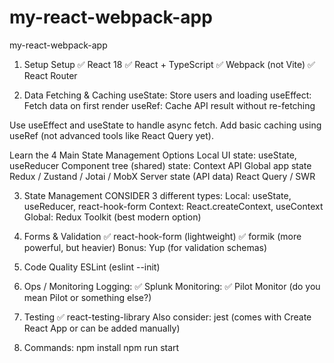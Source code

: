 # my-react-webpack-app
my-react-webpack-app

1. Setup
Setup
✅ React 18
✅ React + TypeScript
✅ Webpack (not Vite)
✅ React Router

2. Data Fetching & Caching
useState:	Store users and loading
useEffect:	Fetch data on first render
useRef:	    Cache API result without re-fetching

Use useEffect and useState to handle async fetch.
Add basic caching using useRef (not advanced tools like React Query yet).

Learn the 4 Main State Management Options
Local UI state:                    useState, useReducer
Component tree (shared) state:     Context API
Global app state                   Redux / Zustand / Jotai / MobX
Server state (API data)            React Query / SWR

3. State Management
CONSIDER 3 different types:
Local: useState, useReducer, react-hook-form
Context: React.createContext, useContext
Global: Redux Toolkit (best modern option)


3. Forms & Validation
✅ react-hook-form (lightweight)
✅ formik (more powerful, but heavier)
Bonus: Yup (for validation schemas)

4. Code Quality
ESLint (eslint --init)


5. Ops / Monitoring
Logging: ✅ Splunk
Monitoring: ✅ Pilot Monitor (do you mean Pilot
 or something else?)

 6. Testing
✅ react-testing-library
Also consider:
jest (comes with Create React App or can be added manually)

8. Commands:
npm install
npm run start
